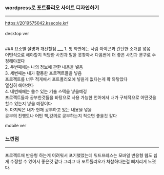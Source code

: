 ### wordpress로 포트폴리오 사이트 디자인하기
___
<https://2019575042.ksecole.kr/><br><br>
desktop ver <br>

<br>
### 요소별 설명과 개선할점
___
1. 첫 화면에는 사람 아이콘과 간단한 소개를 넣음<br>
    어떤식으로 해야할지 적당한 사진과 말을 못찾아서 다음번에 더 좋은 사진과 문구로 수정해야겠다<br>
2. 두번째에는 나의 정보에 관한 내용을 넣음<br>
3. 세번째는 내가 활동한 프로젝트들을 넣음<br>
     프로젝트를 너무 적게해서 포트폴리오에 넣을게 없다는게 확 와닿았다<br>
     열심히 해야겟다<br>
4. 네번째에는 쓸수 있는 기술 스택을 넣을예정<br>
     프로젝트들과 공부한것들을 바탕으로 사용 가능한 언어에서 내가 구체적으로 어떤것을 할수 있는지 넣을 예정이다<br>
5. 마지막은 내가 현재 공부하고 있는 내용을 넣음<br>
     공부의 진행도나 어떤 책,강의로 공부하는지 적으면 좋을것 같다<br>

mobile ver<br>

### 느낀점
___
프로젝트때 반응형 하는게 어려워서 포기했었는데 워드프레스는 모바일 반응형 웹도 쉽게 수정할 수 있어서 좋은것 같다
그리고 내 포트폴리오가 처참하다는걸 뼈저리게 느꼇다. 
